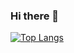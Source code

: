 ### Hi there 👋

[![Top Langs](https://github-readme-stats.vercel.app/api/top-langs/?username=msfbgh&langs_count=10)](https://github.com/msfbgh/github-readme-stats)

<!--
**msfbgh/msfbgh** is a ✨ _special_ ✨ repository because its `README.md` (this file) appears on your GitHub profile.

Here are some ideas to get you started:

- 🔭 I’m currently working on ...
- 🌱 I’m currently learning ...
- 👯 I’m looking to collaborate on ...
- 🤔 I’m looking for help with ...
- 💬 Ask me about ...
- 📫 How to reach me: ...
- ⚡ Fun fact: ...
-->
